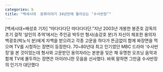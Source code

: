 ```yaml
---
categories: b
title: "백세시대  문화이야기 34년만에 돌아오는 ‘수사반장’"
---
```

[백세시대=배성호 기자] “따다다다단 따다다다단.”지난 2003년 개봉한 봉준호 감독의 초기 걸작 ‘살인의 추억’에서는 주인공 박두만 형사(송강호 분)가 자신이 체포한 용의자 백광호(박노식 분)에게 자백을 받으려고 각종 고문을 하다가 뜬금없이 함께 짜장면을 먹으며 TV를 시청하는 장면이 등장한다. 70~80년대 최고 인기였던 MBC 드라마 ‘수사반장’을 본 것이었는데 형사와 고문받던 용의자라는 본분을 잊은 채 유명한 오프닝 음악과 함께 TV에 몰두하는 장면은 아이러니한 웃음을 선사했다. 바꿔 말하면 그만큼 수사반장의 인기가 대단했다